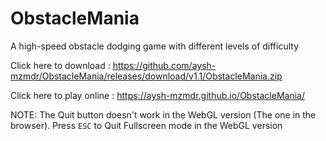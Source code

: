 # ObstacleMania
A high-speed obstacle dodging game with different levels of difficulty

Click here to download : https://github.com/aysh-mzmdr/ObstacleMania/releases/download/v1.1/ObstacleMania.zip

Click here to play online : https://aysh-mzmdr.github.io/ObstacleMania/ 

NOTE: The Quit button doesn't work in the WebGL version (The one in the browser). Press `ESC` to Quit Fullscreen mode in the WebGL version
